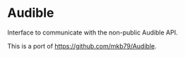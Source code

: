 # Audible

Interface to communicate with the non-public Audible API.

This is a port of https://github.com/mkb79/Audible.
